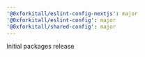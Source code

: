 ```yaml
---
'@0xforkitall/eslint-config-nextjs': major
'@0xforkitall/eslint-config': major
'@0xforkitall/shared-config': major
---
```


Initial packages release
